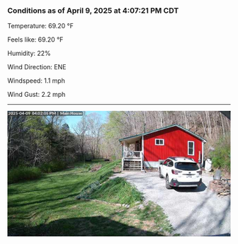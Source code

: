 ### Conditions as of April 9, 2025 at 4:07:21 PM CDT 

Temperature: 69.20 &deg;F

Feels like: 69.20 &deg;F

Humidity: 22%

Wind Direction: ENE

Windspeed: 1.1 mph

Wind Gust: 2.2 mph

---

<img src="./images/latest.jpeg"/>

